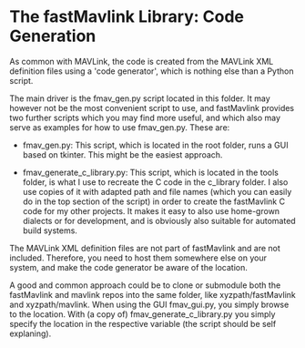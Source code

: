 
# The fastMavlink Library: Code Generation #

As common with MAVLink, the code is created from the MAVLink XML definition files using a 'code generator', which is nothing else than a Python script. 

The main driver is the fmav_gen.py script located in this folder. It may however not be the most convenient script to use, and fastMavlink provides two further scripts which you may find more useful, and which also may serve as examples for how to use fmav_gen.py. These are:

* fmav_gen.py: This script, which is located in the root folder, runs a GUI based on tkinter. This might be the easiest approach.

* fmav_generate_c_library.py: This script, which is located in the tools folder, is what I use to recreate the C code in the c_library folder. I also use copies of it with adapted path and file names (which you can easily do in the top section of the script) in order to create the fastMavlink C code for my other projects. It makes it easy to also use home-grown dialects or for development, and is obviously also suitable for automated build systems.  

The MAVLink XML definition files are not part of fastMavlink and are not included. Therefore, you need to host them somewhere else on your system, and make the code generator be aware of the location. 

A good and common approach could be to clone or submodule both the fastMavlink and mavlink repos into the same folder, like xyzpath/fastMavlink and xyzpath/mavlink. When using the GUI fmav_gui.py, you simply browse to the location. With (a copy of) fmav_generate_c_library.py you simply specify the location in the respective variable (the script should be self explaning).


